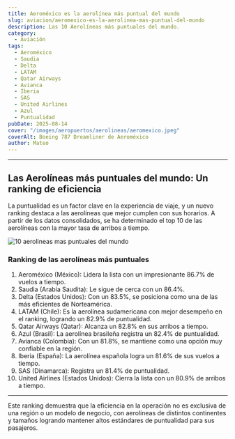 ```yaml
---
title: Aeroméxico es la aerolínea más puntual del mundo
slug: aviacion/aeromexico-es-la-aerolinea-mas-puntual-del-mundo
description: Las 10 Aerolíneas más puntuales del mundo.
category:
  - Aviación
tags:
  - Aeroméxico
  - Saudia 
  - Delta 
  - LATAM 
  - Qatar Airways
  - Avianca 
  - Iberia 
  - SAS 
  - United Airlines 
  - Azul
  - Puntualidad
pubDate: 2025-08-14
cover: "/images/aeropuertos/aerolineas/aeromexico.jpeg"
coverAlt: Boeing 787 Dreamliner de Aeroméxico
author: Mateo
---
```


***

## Las Aerolíneas más puntuales del mundo: Un ranking de eficiencia

La puntualidad es un factor clave en la experiencia de viaje, y un nuevo ranking destaca a las aerolíneas que mejor cumplen con sus horarios. A partir de los datos consolidados, se ha determinado el top 10 de las aerolíneas con la mayor tasa de arribos a tiempo.

<img src="/images/aeropuertos/aerolineas/GyHYJ-oWYAAuSmr.jpeg" alt="10 aerolineas mas puntuales del mundo">


### Ranking de las aerolíneas más puntuales

1. Aeroméxico (México): Lidera la lista con un impresionante 86.7% de vuelos a tiempo.
2. Saudia (Arabia Saudita): Le sigue de cerca con un 86.4%.
3. Delta (Estados Unidos): Con un 83.5%, se posiciona como una de las más eficientes de Norteamérica.
4. LATAM (Chile): Es la aerolínea sudamericana con mejor desempeño en el ranking, logrando un 82.9% de puntualidad.
5. Qatar Airways (Qatar): Alcanza un 82.8% en sus arribos a tiempo.
6. Azul (Brasil): La aerolínea brasileña registra un 82.4% de puntualidad.
7. Avianca (Colombia): Con un 81.8%, se mantiene como una opción muy confiable en la región.
8. Iberia (España): La aerolínea española logra un 81.6% de sus vuelos a tiempo.
9. SAS (Dinamarca): Registra un 81.4% de puntualidad.
10. United Airlines (Estados Unidos): Cierra la lista con un 80.9% de arribos a tiempo.

***

Este ranking demuestra que la eficiencia en la operación no es exclusiva de una región o un modelo de negocio, con aerolíneas de distintos continentes y tamaños logrando mantener altos estándares de puntualidad para sus pasajeros.

